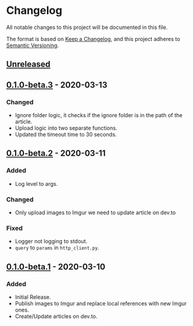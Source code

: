 # Changelog

All notable changes to this project will be documented in this file.

The format is based on [Keep a Changelog](https://keepachangelog.com/en/1.0.0/),
and this project adheres to [Semantic Versioning](https://semver.org/spec/v2.0.0.html).

## [Unreleased]

## [0.1.0-beta.3] - 2020-03-13
### Changed
- Ignore folder logic, it checks if the ignore folder is in the path of the article.
- Upload logic into two separate functions.
- Updated the timeout time to 30 seconds.

## [0.1.0-beta.2] - 2020-03-11
### Added
- Log level to args.

### Changed
- Only upload images to Imgur we need to update article on dev.to

### Fixed
- Logger not logging to stdout.
- `query` to `params` in `http_client.py`.

## [0.1.0-beta.1] - 2020-03-10
### Added
- Initial Release.
- Publish images to Imgur and replace local references with new Imgur ones.
- Create/Update articles on dev.to.

[Unreleased]: https://gitlab.com/hmajid2301/markdown-to-devto/-/compare/release%2F0.1.0-beta.3...master
[0.1.0-beta.3]: https://gitlab.com/hmajid2301/markdown-to-devto/-/tags/release%2F0.1.0-beta.3
[0.1.0-beta.2]: https://gitlab.com/hmajid2301/markdown-to-devto/-/tags/release%2F0.1.0-beta.2
[0.1.0-beta.1]: https://gitlab.com/hmajid2301/markdown-to-devto/-/tags/release%2F0.1.0-beta.1